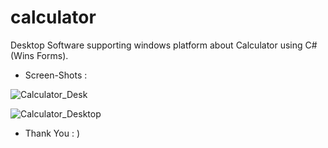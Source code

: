 # calculator
Desktop Software supporting windows platform about Calculator using C#(Wins Forms).

* Screen-Shots :

![Calculator_Desk](https://user-images.githubusercontent.com/118722790/227759044-e8f6c6ed-9688-4837-b4e6-f03daed7ba83.png)


![Calculator_Desktop](https://user-images.githubusercontent.com/118722790/227759067-10c07d15-3b56-4288-8429-5ff7efadab3e.png)


*  Thank You : )
